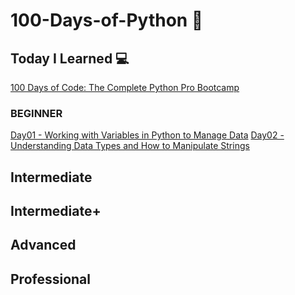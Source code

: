 # 100-Days-of-Python 🐍
## Today I Learned 💻
[100 Days of Code: The Complete Python Pro Bootcamp](https://www.udemy.com/course/best-100-days-python/)

### BEGINNER 
[Day01 - Working with Variables in Python to Manage Data](https://github.com/alicehjjung/TIL-100-Days-of-Python/tree/main/Day01)
[Day02 - Understanding Data Types and How to Manipulate Strings](https://github.com/alicehjjung/TIL-100-Days-of-Python/tree/main/Day02)
 
## Intermediate

## Intermediate+

## Advanced

## Professional
